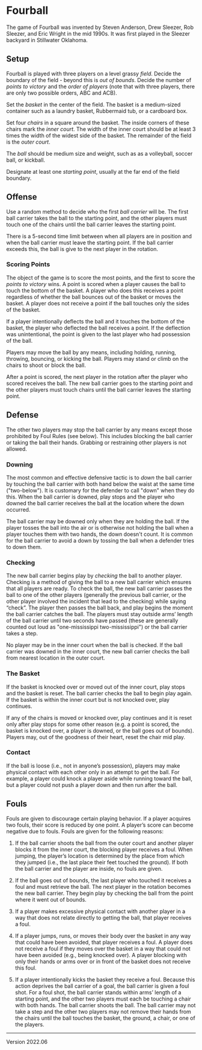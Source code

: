 # Fourball
The game of Fourball was invented by Steven Anderson, Drew Sleezer, Rob Sleezer, and Eric Wright in the mid 1990s. It was first played in the Sleezer backyard in Stillwater Oklahoma.

## Setup 
Fourball is played with three players on a level grassy _field_. Decide the boundary of the field - beyond this is _out of bounds_. Decide the number of _points to victory_ and the _order of players_ (note that with three players, there are only two possible orders, ABC and ACB).

Set the _basket_ in the center of the field. The basket is a medium-sized container such as a laundry basket, Rubbermaid tub, or a cardboard box. 

Set four _chairs_ in a square around the basket. The inside corners of these chairs mark the _inner court_. The width of the inner court should be at least 3 times the width of the widest side of the basket. The remainder of the field is the _outer court_. 

The _ball_ should be medium size and weight, such as as a volleyball, soccer ball, or kickball. 

Designate at least one _starting point_, usually at the far end of the field boundary.

## Offense
Use a random method to decide who the first _ball carrier_ will be. The first ball carrier takes the ball to the starting point, and the other players must touch one of the chairs until the ball carrier leaves the starting point. 

There is a 5-second time limit between when all players are in position and when the ball carrier must leave the starting point. If the ball carrier exceeds this, the ball is give to the next player in the rotation. 

### Scoring Points
The object of the game is to score the most points, and the first to score the _points to victory_ wins. A point is scored when a player causes the ball to touch the bottom of the basket. A player who does this receives a point regardless of whether the ball bounces out of the basket or moves the basket. A player does not receive a point if the ball touches only the sides of the basket. 

If a player intentionally deflects the ball and it touches the bottom of the basket, the player who deflected the ball receives a point. If the deflection was unintentional, the point is given to the last player who had possession of the ball. 

Players may move the ball by any means, including holding, running, throwing, bouncing, or kicking the ball. Players may stand or climb on the chairs to shoot or block the ball.

After a point is scored, the next player in the rotation after the player who scored receives the ball.  The new ball carrier goes to the starting point and the other players must touch chairs until the ball carrier leaves the starting point.  

## Defense
The other two players may stop the ball carrier by any means except those prohibited by Foul Rules (see below). This includes blocking the ball carrier or taking the ball their hands. Grabbing or restraining other players is not allowed. 


### Downing
The most common and effective defensive tactic is to _down_ the ball carrier by touching the ball carrier with both hand below the waist at the same time ("two-below"). It is customary for the defender to call "down" when they do this. When the ball carrier is downed, play stops and the player who downed the ball carrier receives the ball at the location where the down occurred.

The ball carrier may be downed only when they are holding the ball. If the player tosses the ball into the air or is otherwise not holding the ball when a player touches them with two hands, the down doesn't count. It is common for the ball carrier to avoid a down by tossing the ball when a defender tries to down them. 

### Checking
The new ball carrier begins play by _checking_ the ball to another player. Checking is a method of giving the ball to a new ball carrier which ensures that all players are ready. To check the ball, the new ball carrier passes the ball to one of the other players (generally the previous ball carrier, or the other player involved the incident that lead to the checking) while saying “check”. The player then passes the ball back, and play begins the moment the ball carrier catches the ball. The players must stay outside arms’ length of the ball carrier until two seconds have passed (these are generally counted out loud as "one-mississippi two-mississippi") or the ball carrier takes a step.

No player may be in the inner court when the ball is checked. If the ball carrier was downed in the inner court, the new ball carrier checks the ball from nearest location in the outer court.

### The Basket
If the basket is knocked over or moved out of the inner court, play stops and the basket is reset. The ball carrier checks the ball to begin play again. If the basket is within the inner court but is not knocked over, play continues. 

If any of the chairs is moved or knocked over, play continues and it is reset only after play stops for some other reason (e.g. a point is scored, the basket is knocked over, a player is downed, or the ball goes out of bounds). Players may, out of the goodness of their heart, reset the chair mid play.

### Contact
If the ball is loose (i.e., not in anyone’s possession), players may make physical contact with each other only in an attempt to get the ball. For example, a player could knock a player aside while running toward the ball, but a player could not push a player down and then run after the ball.

## Fouls
Fouls are given to discourage certain playing behavior. If a player acquires two fouls, their score is reduced by one point. A player’s score can become negative due to fouls. Fouls are given for the following reasons:

1. If the ball carrier shoots the ball from the outer court and another player blocks it from the inner court, the blocking player receives a foul. When jumping, the player’s location is determined by the place from which they jumped (i.e., the last place their feet touched the ground). If both the ball carrier and the player are inside, no fouls are given.

2. If the ball goes out of bounds, the last player who touched it receives a foul and must retrieve the ball. The next player in the rotation becomes the new ball carrier. They begin play by checking the ball from the point where it went out of bounds. 

3. If a player makes excessive physical contact with another player in a way that does not relate directly to getting the ball, that player receives a foul. 

4. If a player jumps, runs, or moves their body over the basket in any way that could have been avoided, that player receives a foul. A player does not receive a foul if they moves over the basket in a way that could not have been avoided (e.g., being knocked over). A player blocking with only their hands or arms over or in front of the basket does not receive this foul.

5. If a player intentionally kicks the basket they receive a foul. Because this action deprives the ball carrier of a goal, the ball carrier is given a foul shot. For a foul shot, the ball carrier stands within arms’ length of a starting point, and the other two players must each be touching a chair with both hands. The ball carrier shoots the ball. The ball carrier may not take a step and the other two players may not remove their hands from the chairs until the ball touches the basket, the ground, a chair, or one of the players. 

---

Version 2022.06